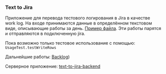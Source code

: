 ### Text to Jira
Приложение для перевода тестового логирования в Jira в качестве work log.
На входе принимаются данные в определённом текстовом виде, описывающие работы за день. [Пример файла](workLog.example.txt).
Эти работы парятся и отправляются в подключенную jira. 

Пока возможно только тестовое использование с помощью: `UsageTest.testWriteRows`

Дальнейшие работы: [Backlog](Backlog.md))

Серверное приложение: [text-to-jira-backend](text-to-jira-backend/README.md)